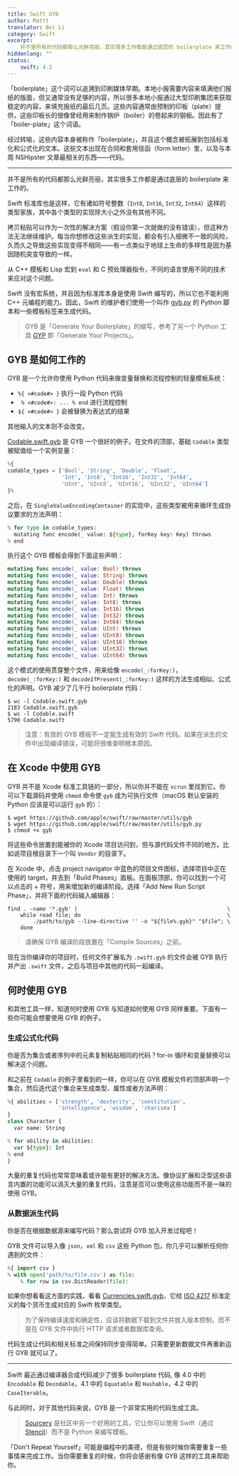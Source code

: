 ```yaml
---
title: Swift GYB
author: Mattt
translator: Bei Li
category: Swift
excerpt:
    并不是所有的代码都那么光鲜亮丽，其实很多工作都是通过底层的 boilerplate 来工作的。
hiddenlang: ""
status:
    swift: 4.2
---
```


「boilerplate」这个词可以追溯到印刷媒体早期。本地小报需要内容来填满他们报纸的版面，但又通常没有足够的内容，所以很多本地小报通过大型印刷集团来获取稳定的内容，来填充报纸的最后几页。这些内容通常由预制的印板（plate）提供，这些印板长的很像曾经用来制作锅炉（boiler）的卷起来的钢板。因此有了「boiler-plate」这个词语。

经过转喻，这些内容本身被称作「boilerplate」，并且这个概念被拓展到包括标准化和公式化的文本。这些文本出现在合同和套用信函（form letter）里，以及与本周 NSHipster 文章最相关的东西——代码。

---

并不是所有的代码都那么光鲜亮丽，其实很多工作都是通过底层的 boilerplate 来工作的。

Swift 标准库也是这样，它有诸如符号整数（`Int8`, `Int16`, `Int32`, `Int64`）这样的类型家族，其中各个类型的实现除大小之外没有其他不同。

拷贝粘贴可以作为一次性的解决方案（假设你第一次就做的没有错误），但这种方法无法继续维护。每当你想修改这些派生的实现，都会有引入细微不一致的风险，久而久之导致这些实现变得不相同——有一点类似于地球上生命的多样性是因为基因随机突变导致的一样。

从 C++ 模板和 Lisp 宏到 `eval` 和 C 预处理器指令，不同的语言使用不同的技术来应对这个问题。

Swift 没有宏系统，并且因为标准库本身是使用 Swift 编写的，所以它也不能利用 C++ 元编程的能力。因此，Swift 的维护者们使用一个叫作 [gyb.py](https://github.com/apple/swift/blob/master/utils/gyb.py) 的 Python 脚本和一些模板标签来生成代码。

> GYB 是「Generate Your Boilerplate」的缩写，参考了另一个 Python 工具 [GYP](https://gyp.gsrc.io) 即「Generate Your Projects」。

## GYB 是如何工作的

GYB 是一个允许你使用 Python 代码来做变量替换和流程控制的轻量模板系统：

- `%{ <#code#> }` 执行一段 Python 代码
- ` % <#code#>: ... % end` 进行流程控制
- `${ <#code#> }` 会被替换为表达式的结果

其他输入的文本则不会改变。

[Codable.swift.gyb](https://github.com/apple/swift/blob/master/stdlib/public/core/Codable.swift.gyb) 是 GYB 一个很好的例子。在文件的顶部，基础 `Codable` 类型被赋值给一个实例变量：

```python
%{
codable_types = ['Bool', 'String', 'Double', 'Float',
                 'Int', 'Int8', 'Int16', 'Int32', 'Int64',
                 'UInt', 'UInt8', 'UInt16', 'UInt32', 'UInt64']
}%
```

之后，在 `SingleValueEncodingContainer` 的实现中，这些类型被用来循环生成协议要求的方法声明：

```python
% for type in codable_types:
  mutating func encode(_ value: ${type}, forKey key: Key) throws
% end
```

执行这个 GYB 模板会得到下面这些声明：

```swift
mutating func encode(_ value: Bool) throws
mutating func encode(_ value: String) throws
mutating func encode(_ value: Double) throws
mutating func encode(_ value: Float) throws
mutating func encode(_ value: Int) throws
mutating func encode(_ value: Int8) throws
mutating func encode(_ value: Int16) throws
mutating func encode(_ value: Int32) throws
mutating func encode(_ value: Int64) throws
mutating func encode(_ value: UInt) throws
mutating func encode(_ value: UInt8) throws
mutating func encode(_ value: UInt16) throws
mutating func encode(_ value: UInt32) throws
mutating func encode(_ value: UInt64) throws
```

这个模式的使用贯穿整个文件，用来给像 `encode(_:forKey:)`，`decode(_:forKey:)` 和 `decodeIfPresent(_:forKey:)` 这样的方法生成相似、公式化的声明。GYB 减少了几千行 boilerplate 代码：

```terminal
$ wc -l Codable.swift.gyb
2183 Codable.swift.gyb
$ wc -l Codable.swift
5790 Codable.swift
```

> 注意：有效的 GYB 模板不一定能生成有效的 Swift 代码。如果在派生的文件中出现编译错误，可能将很难查明根本原因。

## 在 Xcode 中使用 GYB

GYB 并不是 Xcode 标准工具链的一部分，所以你并不能在 `xcrun` 里找到它。你可以下载源码并使用 `chmod` 命令使 `gyb` 成为可执行文件（macOS 默认安装的 Python 应该是可以运行 `gyb` 的）：

```terminal
$ wget https://github.com/apple/swift/raw/master/utils/gyb
$ wget https://github.com/apple/swift/raw/master/utils/gyb.py
$ chmod +x gyb
```

将这些命令放置到能被你的 Xcode 项目访问到，但与源代码文件不同的地方。比如说项目根目录下一个叫 `Vendor` 的目录下。

在 Xcode 中，点击 project navigator 中蓝色的项目文件图标，选择项目中正在使用的 target，并去到「Build Phases」面板。在面板顶部，你可以找到一个可以点击的 + 符号，用来增加新的编译阶段。选择「Add New Run Script Phase」，并将下面的代码输入编辑器：

```shell
find . -name '*.gyb' |                                               \
    while read file; do                                              \
        ./path/to/gyb --line-directive '' -o "${file%.gyb}" "$file"; \
    done
```

> 请确保 GYB 编译阶段放置在「Compile Sources」之前。

现在当你编译你的项目时，任何文件扩展名为 `.swift.gyb` 的文件会被 GYB 执行并产出 `.swift` 文件，之后与项目中其他的代码一起编译。

## 何时使用 GYB

和其他工具一样，知道何时使用 GYB 与知道如何使用 GYB 同样重要。下面有一些你可能会想要使用 GYB 的例子。

### 生成公式化代码

你是否为集合或者序列中的元素复制粘贴相同的代码？for-in 循环和变量替换可以解决这个问题。

和之前在 `Codable` 的例子里看到的一样，你可以在 GYB 模板文件的顶部声明一个集合，然后迭代这个集合来生成类型、属性或者方法声明：

```python
%{ abilities = ['strength', 'dexterity', 'constitution',
                'intelligence', 'wisdom', 'charisma']
}
class Character {
  var name: String

% for ability in abilities:
  var ${type}: Int
% end
}
```

大量的重复代码也常常意味着或许能有更好的解决方法。像协议扩展和泛型这些语言内置的功能可以消灭大量的重复代码，注意是否可以使用这些功能而不是一昧的使用 GYB。

### 从数据派生代码

你是否在根据数据源来编写代码？那么尝试将 GYB 加入开发过程吧！

GYB 文件可以导入像 `json`，`xml` 和 `csv` 这些 Python 包，你几乎可以解析任何你遇到的文件：

```python
%{ import csv }
% with open('path/to/file.csv') as file:
    % for row in csv.DictReader(file):
```

如果你想看看这方面的实践，看看 [Currencies.swift.gyb](https://github.com/Flight-School/Money/blob/master/Sources/Money/Currency.swift.gyb)，它给 [ISO 4217](https://www.iso.org/iso-4217-currency-codes.html) 标准定义的每个货币生成对应的 Swift 枚举类型。

> 为了保持编译速度和确定性，应该将数据下载到文件并放入版本控制，而不是在 GYB 文件中执行 HTTP 请求或者数据库查询。

代码生成让代码和相关标准之间保持同步变得简单。只需要更新数据文件再重新运行 GYB 就可以了。

---

Swift 最近通过编译器合成代码减少了很多 boilerplate 代码, 像 4.0 中的 `Encodable` 和 `Decodable`，4.1 中的 `Equatable` 和 `Hashable`，4.2 中的 `CaseIterable`。

与此同时，对于其他代码来说，GYB 是一个非常实用的代码生成工具。

> [Sourcery](https://github.com/krzysztofzablocki/Sourcery) 是社区中另一个好用的工具，它让你可以使用 Swift（通过 [Stencil](https://github.com/stencilproject/Stencil)）而不是 Python 来编写模板。

「Don't Repeat Yourself」可能是编程中的美德，但是有些时候你需要重复一些事情来完成工作。当你需要重复的时候，你将会感谢有像 GYB 这样的工具来帮助你。
